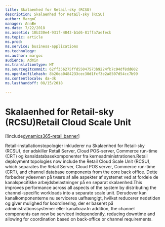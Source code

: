 ```yaml
---
title: Skalaenhed for Retail-sky (RCSU)
description: Skalaenhed for Retail-sky (RCSU)
author: MargoC
manager: AnnBe
ms.date: 7/22/2018
ms.assetid: 18b230e4-931f-4843-b1d6-81ffa7aefecb
ms.topic: article
ms.prod: 
ms.service: business-applications
ms.technology: 
ms.author: margoc
audience: Admin
ms.translationtype: HT
ms.sourcegitcommit: 62ff356275ffd55047573b9224fb7c94df8dd602
ms.openlocfilehash: 8b26ea0484233cec30d1fcf3e2a8507d54cc7b99
ms.contentlocale: da-dk
ms.lasthandoff: 08/15/2018

---
```

#  <a name="retail-cloud-scale-unit"></a><span data-ttu-id="00d94-103">Skalaenhed for Retail-sky (RCSU)</span><span class="sxs-lookup"><span data-stu-id="00d94-103">Retail Cloud Scale Unit</span></span>

[!include[dynamics365-retail banner](../includes/dynamics365-retail.md)]




<span data-ttu-id="00d94-104">Retail-installationstopologier inkluderer nu Skalaenhed for Retail-sky (RCSU), der adskiller Retail Server, Cloud POS-server, Commerce run-time (CRT) og kanaldatabasekomponenter fra kerneadministrationen.</span><span class="sxs-lookup"><span data-stu-id="00d94-104">Retail deployment topologies now include the Retail Cloud Scale Unit (RCSU), which separates the Retail Server, Cloud POS server, Commerce run-time (CRT), and channel database components from the core back office.</span></span> <span data-ttu-id="00d94-105">Dette forbedrer ydeevnen på tværs af alle aspekter af systemet ved at fordele de kanalspecifikke arbejdsbelastninger på en separat skalaenhed.</span><span class="sxs-lookup"><span data-stu-id="00d94-105">This improves performance across all aspects of the system by distributing the channel-specific workloads into a separate scale unit.</span></span> <span data-ttu-id="00d94-106">Derudover kan kanalkomponenterne nu serviceres uafhængigt, hvilket reducerer nedetiden og giver mulighed for koordinering, der er baseret på administrationssystemer eller kanalkrav.</span><span class="sxs-lookup"><span data-stu-id="00d94-106">In addition, the channel components can now be serviced independently, reducing downtime and allowing for coordination based on back-office or channel requirements.</span></span>

